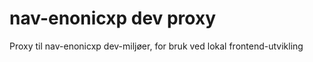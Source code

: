 # nav-enonicxp dev proxy

Proxy til nav-enonicxp dev-miljøer, for bruk ved lokal frontend-utvikling
